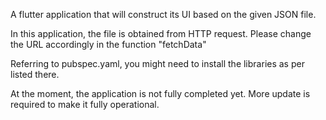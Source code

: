 A flutter application that will construct its UI based on the given JSON file.

In this application, the file is obtained from HTTP request.
Please change the URL accordingly in the function "fetchData"

Referring to pubspec.yaml, you might need to install the libraries as per listed there.

At the moment, the application is not fully completed yet.
More update is required to make it fully operational.
